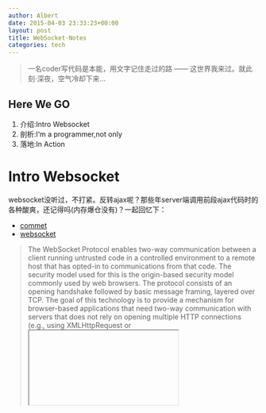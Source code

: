 ```yaml
---
author: Albert
date: 2015-04-03 23:33:23+00:00
layout: post
title: WebSocket·Notes
categories: tech
---
```


> 一名coder写代码是本能，用文字记住走过的路 —— 这世界我来过。就此刻·深夜，空气冷却下来...

Here We GO
----------

1. 介绍:Intro Websocket
2. 剖析:I‘m a programmer,not only
3. 落地:In Action

Intro Websocket
===============

websocket没听过，不打紧。反转ajax呢？那些年server端调用前段ajax代码时的各种酸爽，还记得吗(内存爆仓没有)？一起回忆下：

* [commet](http://www.ibm.com/developerworks/cn/web/wa-reverseajax1/)
* [websocket](http://www.ibm.com/developerworks/cn/web/wa-reverseajax2/)

> The WebSocket Protocol enables two-way communication between a client
 running untrusted code in a controlled environment to a remote host
 that has opted-in to communications from that code. The security
 model used for this is the origin-based security model commonly used
 by web browsers. The protocol consists of an opening handshake
 followed by basic message framing, layered over TCP. The goal of
 this technology is to provide a mechanism for browser-based
 applications that need two-way communication with servers that does
 not rely on opening multiple HTTP connections (e.g., using
 XMLHttpRequest or <iframe>s and long polling).

I'm a programmer, not only
==========================

惊鸿一瞥,帅到没朋友~

{% highlight java linenos %}
package com.atschx.summer.websocket;

import javax.servlet.annotation.WebServlet;
import javax.websocket.OnMessage;
import javax.websocket.server.ServerEndpoint;

@WebServlet
@ServerEndpoint("/echo")
public class EchoServer {
	@OnMessage
	public String handleMessage(String message) {
		return "Got your message (" + message + "). Thanks !";
	}
}
{% endhighlight %}

client 代码看这里 [using_websocket_in_javascript_client](http://enterprisewebbook.com/ch8_websockets.html#ex_using_websocket_in_javascript_client)

you know,spec.

 * [rfc6455](http://tools.ietf.org/pdf/rfc6455.pdf)
 * [jsr356](https://jcp.org/en/jsr/detail?id=356)
 * [websocket](http://www.w3.org/TR/websockets/)

读完上面的协议，websocket的建立需要以下几个步骤：

1. 客户端发起Get请求

{% highlight sh linenos %}	
GET /chat HTTP/1.1
Host: server.example.com
Upgrade: websocket
Connection: Upgrade
Sec-WebSocket-Key: dGhlIHNhbXBsZSBub25jZQ==
Origin: http://example.com
Sec-WebSocket-Protocol: chat, superchat
Sec-WebSocket-Version: 13
{% endhighlight %}

备注：通过指定的`Upgrade: websocket` [请求协议升级websocket](https://tools.ietf.org/html/rfc6455#section-11.2),理所应当的这条请求的Connection为upgrade.Sec-打头的几个需要特别关注下，这个也将涉及到安全策略问题。

> 在`ajax`的世界里，跨域访问的安全问题就受限于同源策略，websocket从协议设计层面化解了同源的爱恨情仇。

延伸阅读

* [通用首部](http://en.wikipedia.org/wiki/List_of_HTTP_header_fields#Request_fields)
* [connection](http://tools.ietf.org/html/rfc7230#section-6.1)
* [upgrade](http://en.wikipedia.org/wiki/HTTP/1.1_Upgrade_header)
* [BuildingHTML5WebSocketApplicationsInJava](https://qconsf.com/sf2012/dl/qcon-sanfran-2012/slides/ArunGupta_JSR356BuildingHTML5WebSocketApplicationsInJavaMOVEDTOSEACLIFFAB.pdf)

In Action
=========

> Websocket在生产环境中落地，思考应用层安全问题

![Websocket Sec]({{ site.baseurl }}/assets/images/2015/04/websoket-sec-cables.jpg)

* [developer.kaazing](http://developer.kaazing.com/documentation/html5/3.5/security/c_sec_security.html)
* [html5-websocket-security](http://blog.kaazing.com/2012/02/28/html5-websocket-security-is-strong/)
* [html5-websocket-gateway-security](http://blog.kaazing.com/2012/02/29/kaazing-websocket-gateway-security-is-strong/)


The WebSocket protocol uses the 400 Bad Request HTTP error code to signal an unsuccessful upgrade
[Upgrading HTTP to WebSocket](http://enterprisewebbook.com/ch8_websockets.html)

Load Balance
------------

![haproxy-websocket]({{ site.baseurl }}/assets/images/tech/haproxy_websocket.png)

[haproxy-websocket](http://blog.haproxy.com/2012/11/07/websockets-load-balancing-with-haproxy/)

> [HTML5定稿](http://www.w3.org/TR/html5/)，`websocket`一骑绝尘，`cavas`风情万种，liveApp遍地开花......
